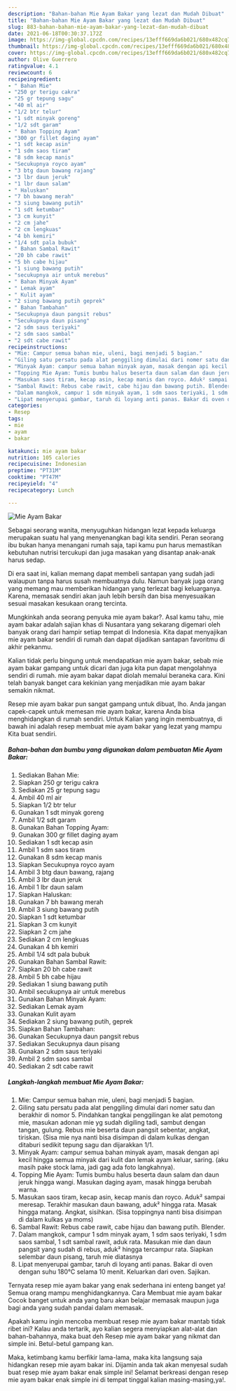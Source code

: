 ```yaml
---
description: "Bahan-bahan Mie Ayam Bakar yang lezat dan Mudah Dibuat"
title: "Bahan-bahan Mie Ayam Bakar yang lezat dan Mudah Dibuat"
slug: 883-bahan-bahan-mie-ayam-bakar-yang-lezat-dan-mudah-dibuat
date: 2021-06-18T00:30:37.172Z
image: https://img-global.cpcdn.com/recipes/13efff669da6b021/680x482cq70/mie-ayam-bakar-foto-resep-utama.jpg
thumbnail: https://img-global.cpcdn.com/recipes/13efff669da6b021/680x482cq70/mie-ayam-bakar-foto-resep-utama.jpg
cover: https://img-global.cpcdn.com/recipes/13efff669da6b021/680x482cq70/mie-ayam-bakar-foto-resep-utama.jpg
author: Olive Guerrero
ratingvalue: 4.1
reviewcount: 6
recipeingredient:
- " Bahan Mie"
- "250 gr terigu cakra"
- "25 gr tepung sagu"
- "40 ml air"
- "1/2 btr telur"
- "1 sdt minyak goreng"
- "1/2 sdt garam"
- " Bahan Topping Ayam"
- "300 gr fillet daging ayam"
- "1 sdt kecap asin"
- "1 sdm saos tiram"
- "8 sdm kecap manis"
- "Secukupnya royco ayam"
- "3 btg daun bawang rajang"
- "3 lbr daun jeruk"
- "1 lbr daun salam"
- " Haluskan"
- "7 bh bawang merah"
- "3 siung bawang putih"
- "1 sdt ketumbar"
- "3 cm kunyit"
- "2 cm jahe"
- "2 cm lengkuas"
- "4 bh kemiri"
- "1/4 sdt pala bubuk"
- " Bahan Sambal Rawit"
- "20 bh cabe rawit"
- "5 bh cabe hijau"
- "1 siung bawang putih"
- "secukupnya air untuk merebus"
- " Bahan Minyak Ayam"
- " Lemak ayam"
- " Kulit ayam"
- "2 siung bawang putih geprek"
- " Bahan Tambahan"
- "Secukupnya daun pangsit rebus"
- "Secukupnya daun pisang"
- "2 sdm saus teriyaki"
- "2 sdm saos sambal"
- "2 sdt cabe rawit"
recipeinstructions:
- "Mie: Campur semua bahan mie, uleni, bagi menjadi 5 bagian."
- "Giling satu persatu pada alat penggiling dimulai dari nomer satu dan berakhir di nomor 5. Pindahkan tangkai penggilingan ke alat pemotong mie, masukan adonan mie yg sudah digiling tadi, sambut dengan tangan, gulung. Rebus mie beserta daun pangsit sebentar, angkat, tiriskan. (Sisa mie nya nanti bisa disimpan di dalam kulkas dengan ditaburi sedikit tepung sagu dan dijarakkan 1/1."
- "Minyak Ayam: campur semua bahan minyak ayam, masak dengan api kecil hingga semua minyak dari kulit dan lemak ayam keluar, saring. (aku masih pake stock lama, jadi gag ada foto langkahnya)."
- "Topping Mie Ayam: Tumis bumbu halus beserta daun salam dan daun jeruk hingga wangi. Masukan daging ayam, masak hingga berubah warna."
- "Masukan saos tiram, kecap asin, kecap manis dan royco. Aduk² sampai meresap. Terakhir masukan daun bawang, aduk² hingga rata. Masak hingga matang. Angkat, sisihkan. (Sisa toppingnya nanti bisa disimpan di dalam kulkas ya moms)"
- "Sambal Rawit: Rebus cabe rawit, cabe hijau dan bawang putih. Blender."
- "Dalam mangkok, campur 1 sdm minyak ayam, 1 sdm saos teriyaki, 1 sdm saos sambal, 1 sdt sambal rawit, aduk rata. Masukan mie dan daun pangsit yang sudah di rebus, aduk² hingga tercampur rata. Siapkan selembar daun pisang, taruh mie diatasnya"
- "Lipat menyerupai gambar, taruh di loyang anti panas. Bakar di oven dengan suhu 180°C selama 10 menit. Keluarkan dari oven. Sajikan."
categories:
- Resep
tags:
- mie
- ayam
- bakar

katakunci: mie ayam bakar 
nutrition: 105 calories
recipecuisine: Indonesian
preptime: "PT31M"
cooktime: "PT47M"
recipeyield: "4"
recipecategory: Lunch

---
```



![Mie Ayam Bakar](https://img-global.cpcdn.com/recipes/13efff669da6b021/680x482cq70/mie-ayam-bakar-foto-resep-utama.jpg)

Sebagai seorang wanita, menyuguhkan hidangan lezat kepada keluarga merupakan suatu hal yang menyenangkan bagi kita sendiri. Peran seorang ibu bukan hanya menangani rumah saja, tapi kamu pun harus memastikan kebutuhan nutrisi tercukupi dan juga masakan yang disantap anak-anak harus sedap.

Di era  saat ini, kalian memang dapat membeli santapan yang sudah jadi walaupun tanpa harus susah membuatnya dulu. Namun banyak juga orang yang memang mau memberikan hidangan yang terlezat bagi keluarganya. Karena, memasak sendiri akan jauh lebih bersih dan bisa menyesuaikan sesuai masakan kesukaan orang tercinta. 



Mungkinkah anda seorang penyuka mie ayam bakar?. Asal kamu tahu, mie ayam bakar adalah sajian khas di Nusantara yang sekarang digemari oleh banyak orang dari hampir setiap tempat di Indonesia. Kita dapat menyajikan mie ayam bakar sendiri di rumah dan dapat dijadikan santapan favoritmu di akhir pekanmu.

Kalian tidak perlu bingung untuk mendapatkan mie ayam bakar, sebab mie ayam bakar gampang untuk dicari dan juga kita pun dapat mengolahnya sendiri di rumah. mie ayam bakar dapat diolah memalui beraneka cara. Kini telah banyak banget cara kekinian yang menjadikan mie ayam bakar semakin nikmat.

Resep mie ayam bakar pun sangat gampang untuk dibuat, lho. Anda jangan capek-capek untuk memesan mie ayam bakar, karena Anda bisa menghidangkan di rumah sendiri. Untuk Kalian yang ingin membuatnya, di bawah ini adalah resep membuat mie ayam bakar yang lezat yang mampu Kita buat sendiri.

<!--inarticleads1-->

##### Bahan-bahan dan bumbu yang digunakan dalam pembuatan Mie Ayam Bakar:

1. Sediakan  Bahan Mie:
1. Siapkan 250 gr terigu cakra
1. Sediakan 25 gr tepung sagu
1. Ambil 40 ml air
1. Siapkan 1/2 btr telur
1. Gunakan 1 sdt minyak goreng
1. Ambil 1/2 sdt garam
1. Gunakan  Bahan Topping Ayam:
1. Gunakan 300 gr fillet daging ayam
1. Sediakan 1 sdt kecap asin
1. Ambil 1 sdm saos tiram
1. Gunakan 8 sdm kecap manis
1. Siapkan Secukupnya royco ayam
1. Ambil 3 btg daun bawang, rajang
1. Ambil 3 lbr daun jeruk
1. Ambil 1 lbr daun salam
1. Siapkan  Haluskan:
1. Gunakan 7 bh bawang merah
1. Ambil 3 siung bawang putih
1. Siapkan 1 sdt ketumbar
1. Siapkan 3 cm kunyit
1. Siapkan 2 cm jahe
1. Sediakan 2 cm lengkuas
1. Gunakan 4 bh kemiri
1. Ambil 1/4 sdt pala bubuk
1. Gunakan  Bahan Sambal Rawit:
1. Siapkan 20 bh cabe rawit
1. Ambil 5 bh cabe hijau
1. Sediakan 1 siung bawang putih
1. Ambil secukupnya air untuk merebus
1. Gunakan  Bahan Minyak Ayam:
1. Sediakan  Lemak ayam
1. Gunakan  Kulit ayam
1. Sediakan 2 siung bawang putih, geprek
1. Siapkan  Bahan Tambahan:
1. Gunakan Secukupnya daun pangsit rebus
1. Sediakan Secukupnya daun pisang
1. Gunakan 2 sdm saus teriyaki
1. Ambil 2 sdm saos sambal
1. Sediakan 2 sdt cabe rawit




<!--inarticleads2-->

##### Langkah-langkah membuat Mie Ayam Bakar:

1. Mie: Campur semua bahan mie, uleni, bagi menjadi 5 bagian.
1. Giling satu persatu pada alat penggiling dimulai dari nomer satu dan berakhir di nomor 5. Pindahkan tangkai penggilingan ke alat pemotong mie, masukan adonan mie yg sudah digiling tadi, sambut dengan tangan, gulung. Rebus mie beserta daun pangsit sebentar, angkat, tiriskan. (Sisa mie nya nanti bisa disimpan di dalam kulkas dengan ditaburi sedikit tepung sagu dan dijarakkan 1/1.
1. Minyak Ayam: campur semua bahan minyak ayam, masak dengan api kecil hingga semua minyak dari kulit dan lemak ayam keluar, saring. (aku masih pake stock lama, jadi gag ada foto langkahnya).
1. Topping Mie Ayam: Tumis bumbu halus beserta daun salam dan daun jeruk hingga wangi. Masukan daging ayam, masak hingga berubah warna.
1. Masukan saos tiram, kecap asin, kecap manis dan royco. Aduk² sampai meresap. Terakhir masukan daun bawang, aduk² hingga rata. Masak hingga matang. Angkat, sisihkan. (Sisa toppingnya nanti bisa disimpan di dalam kulkas ya moms)
1. Sambal Rawit: Rebus cabe rawit, cabe hijau dan bawang putih. Blender.
1. Dalam mangkok, campur 1 sdm minyak ayam, 1 sdm saos teriyaki, 1 sdm saos sambal, 1 sdt sambal rawit, aduk rata. Masukan mie dan daun pangsit yang sudah di rebus, aduk² hingga tercampur rata. Siapkan selembar daun pisang, taruh mie diatasnya
1. Lipat menyerupai gambar, taruh di loyang anti panas. Bakar di oven dengan suhu 180°C selama 10 menit. Keluarkan dari oven. Sajikan.




Ternyata resep mie ayam bakar yang enak sederhana ini enteng banget ya! Semua orang mampu menghidangkannya. Cara Membuat mie ayam bakar Cocok banget untuk anda yang baru akan belajar memasak maupun juga bagi anda yang sudah pandai dalam memasak.

Apakah kamu ingin mencoba membuat resep mie ayam bakar mantab tidak ribet ini? Kalau anda tertarik, ayo kalian segera menyiapkan alat-alat dan bahan-bahannya, maka buat deh Resep mie ayam bakar yang nikmat dan simple ini. Betul-betul gampang kan. 

Maka, ketimbang kamu berfikir lama-lama, maka kita langsung saja hidangkan resep mie ayam bakar ini. Dijamin anda tak akan menyesal sudah buat resep mie ayam bakar enak simple ini! Selamat berkreasi dengan resep mie ayam bakar enak simple ini di tempat tinggal kalian masing-masing,ya!.


